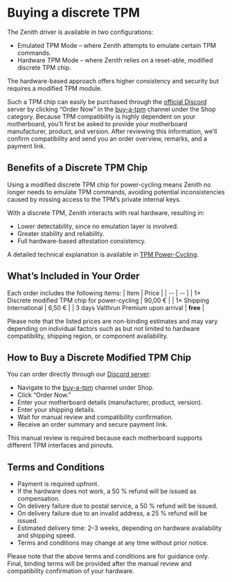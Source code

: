 # Buying a discrete TPM
The Zenith driver is available in two configurations:
- Emulated TPM Mode – where Zenith attempts to emulate certain TPM commands.
- Hardware TPM Mode – where Zenith relies on a reset-able, modified discrete TPM chip.

The hardware-based approach offers higher consistency and security but requires a modified TPM module.

Such a TPM chip can easily be purchased through the [official Discord](../../../../general/discord) server by clicking “Order Now” in the [buy-a-tpm](https://discord.com/channels/1135362291311849693/1426277856534728864) channel under the Shop category.
Because TPM compatibility is highly dependent on your motherboard, you’ll first be asked to provide your motherboard manufacturer, product, and version. After reviewing this information, we’ll confirm compatibility and send you an order overview, remarks, and a payment link.

## Benefits of a Discrete TPM Chip

Using a modified discrete TPM chip for power-cycling means Zenith no longer needs to emulate TPM commands, avoiding potential inconsistencies caused by missing access to the TPM’s private internal keys.

With a discrete TPM, Zenith interacts with real hardware, resulting in:
- Lower detectability, since no emulation layer is involved.
- Greater stability and reliability.
- Full hardware-based attestation consistency.

A detailed technical explanation is available in [TPM Power-Cycling](../advanced-topics/tpm_power_cycle).

## What’s Included in Your Order
Each order includes the following items:
| Item | Price |
| -- | -- |
| 1× Discrete modified TPM chip for power-cycling | 90,00 € |
| 1× Shipping International | 6,50 € |
| 3 days Valthrun Premium upon arrival | **free** |

Please note that the listed prices are non-binding estimates and may vary depending on individual factors such as but not limited to hardware compatibility, shipping region, or component availability.

## How to Buy a Discrete Modified TPM Chip
You can order directly through our [Discord server](../../../../general/discord):
- Navigate to the [buy-a-tpm](https://discord.com/channels/1135362291311849693/1426277856534728864) channel under Shop.
- Click “Order Now.”
- Enter your motherboard details (manufacturer, product, version).
- Enter your shipping details.
- Wait for manual review and compatibility confirmation.
- Receive an order summary and secure payment link.

This manual review is required because each motherboard supports different TPM interfaces and pinouts.

## Terms and Conditions
- Payment is required upfront.
- If the hardware does not work, a 50 % refund will be issued as compensation.
- On delivery failure due to postal service, a 50 % refund will be issued.
- On delivery failure due to an invalid address, a 25 % refund will be issued.
- Estimated delivery time: 2–3 weeks, depending on hardware availability and shipping speed.
- Terms and conditions may change at any time without prior notice.

Please note that the above terms and conditions are for guidance only.
Final, binding terms will be provided after the manual review and compatibility confirmation of your hardware.